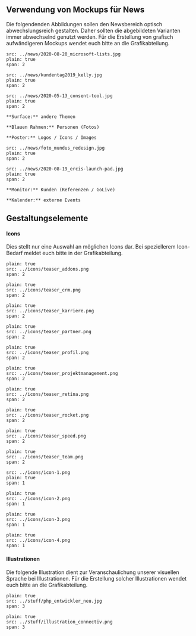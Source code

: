 ## Verwendung von Mockups für News

Die folgendenden Abbildungen sollen den Newsbereich optisch abwechslungsreich gestalten. Daher sollten die abgebildeten Varianten immer abwechselnd genutzt werden. Für die Erstellung von grafisch aufwändigeren Mockups wendet euch bitte an die Grafikabteilung.

```image
src: ../news/2020-08-20_microsoft-lists.jpg
plain: true
span: 2
```

```image
src: ../news/kundentag2019_kelly.jpg
plain: true
span: 2
```

```image
src: ../news/2020-05-13_consent-tool.jpg
plain: true
span: 2
```

```hint|span-2
**Surface:** andere Themen
```

```hint|span-2
**Blauen Rahmen:** Personen (Fotos) 
```

```hint|span-2
**Poster:** Logos / Icons / Images
```

```image
src: ../news/foto_mundus_redesign.jpg
plain: true
span: 2
```

```image
src: ../news/2020-08-19_ercis-launch-pad.jpg
plain: true
span: 2
```

```hint|span-2
**Monitor:** Kunden (Referenzen / GoLive)
```

```hint|span-2
**Kalender:** externe Events
```

## Gestaltungselemente

#### Icons
Dies stellt nur eine Auswahl an möglichen Icons dar. Bei speziellerem Icon-Bedarf meldet euch bitte in der Grafikabteilung.

```image
plain: true
src: ../icons/teaser_addons.png
span: 2
```

```image
plain: true
src: ../icons/teaser_crm.png
span: 2
```

```image
plain: true
src: ../icons/teaser_karriere.png
span: 2
```

```image
plain: true
src: ../icons/teaser_partner.png
span: 2
```

```image
plain: true
src: ../icons/teaser_profil.png
span: 2
```

```image
plain: true
src: ../icons/teaser_projektmanagement.png
span: 2
```

```image
plain: true
src: ../icons/teaser_retina.png
span: 2
```

```image
plain: true
src: ../icons/teaser_rocket.png
span: 2
```

```image
plain: true
src: ../icons/teaser_speed.png
span: 2
```

```image
plain: true
src: ../icons/teaser_team.png
span: 2
```

```image
src: ../icons/icon-1.png
plain: true
span: 1
```

```image
plain: true
src: ../icons/icon-2.png
span: 1
```

```image
plain: true
src: ../icons/icon-3.png
span: 1
```

```image
plain: true
src: ../icons/icon-4.png
span: 1
```

#### Illustrationen 
Die folgende Illustration dient zur Veranschaulichung unserer visuellen Sprache bei Illustrationen. Für die Erstellung solcher Illustrationen wendet euch bitte an die Grafikabteilung.

```image
plain: true
src: ../stuff/php_entwickler_neu.jpg
span: 3
```

```image
plain: true
src: ../stuff/illustration_connectiv.png
span: 3
```
